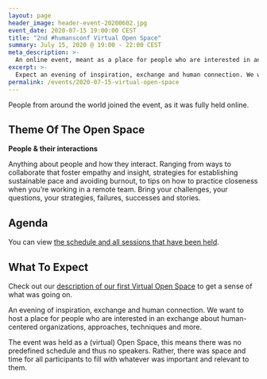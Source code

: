 ```yaml
---
layout: page
header_image: header-event-20200602.jpg
event_date: 2020-07-15 19:00:00 CEST
title: "2nd #humansconf Virtual Open Space"
summary: July 15, 2020 @ 19:00 - 22:00 CEST
meta_description: >-
  An online event, meant as a place for people who are interested in an exchange about human-centered organizations, approaches, techniques and more.
excerpt: >-
  Expect an evening of inspiration, exchange and human connection. We want to host a place for people who are interested in an exchange about human-centered organizations, approaches, techniques and more.
permalink: /events/2020-07-15-virtual-open-space
---
```


People from around the world joined the event, as it was fully held online.

## Theme Of The Open Space

**People & their interactions**

Anything about people and how they interact. Ranging from ways to collaborate that foster empathy and insight, strategies for establishing sustainable pace and avoiding burnout, to tips on how to practice closeness when you’re working in a remote team.
Bring your challenges, your questions, your strategies, failures, successes and stories.

## Agenda

You can view [the schedule and all sessions that have been held][event-schedule].

## What To Expect

Check out our [description of our first Virtual Open Space](/events/2020-06-02-virtual-open-space) to get a sense of what was going on.

An evening of inspiration, exchange and human connection. We want to host a place for people who are interested in an exchange about human-centered organizations, approaches, techniques and more.

The event was held as a (virtual) Open Space, this means there was no predefined schedule and thus no speakers. Rather, there was space and time for all participants to fill with whatever was important and relevant to them.


[event-schedule]: https://www.notion.so/July-15-2020-Virtual-Open-Space-91f9a2cbbac646768b3a20609f4ec595
